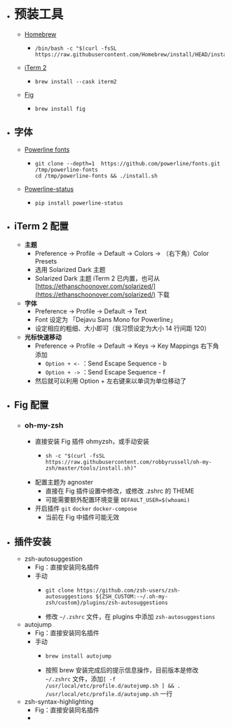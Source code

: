 - # 预装工具
	- [Homebrew](https://brew.sh/)
		- ```shell
		  /bin/bash -c "$(curl -fsSL https://raw.githubusercontent.com/Homebrew/install/HEAD/install.sh)"
		  ```
	- [iTerm 2](https://iterm2.com/)
		- ```shell
		  brew install --cask iterm2
		  ```
	- [Fig](https://fig.io/)
		- ```shell
		  brew install fig
		  ```
- ## 字体
	- [Powerline fonts](https://github.com/powerline/fonts)
		- ```shell
		  git clone --depth=1  https://github.com/powerline/fonts.git /tmp/powerline-fonts
		  cd /tmp/powerline-fonts && ./install.sh
		  ```
	- [Powerline-status](https://pypi.org/project/powerline-status/)
		- ```shell
		  pip install powerline-status
		  ```
- ## iTerm 2 配置
	- **主题**
		- Preference → Profile → Default → Colors → （右下角）Color Presets
		- 选用 Solarized Dark 主题
		- Solarized Dark 主题 iTerm 2 已内置，也可从 [https://ethanschoonover.com/solarized/](https://ethanschoonover.com/solarized/) 下载
	- **字体**
		- Preference → Profile → Default → Text
		- Font 设定为 「Dejavu Sans Mono for Powerline」
		- 设定相应的粗细、大小即可（我习惯设定为大小 14 行间距 120）
	- **光标快速移动**
		- Preference → Profile → Default → Keys → Key Mappings 右下角添加
			- `Option + <-`  ：Send Escape Sequence - b
			- `Option + ->`  ：Send Escape Sequence - f
		- 然后就可以利用 Option + 左右键来以单词为单位移动了
- ## Fig 配置
	- ### oh-my-zsh
		- 直接安装 Fig 插件 ohmyzsh，或手动安装
			- ```shell
			  sh -c "$(curl -fsSL https://raw.githubusercontent.com/robbyrussell/oh-my-zsh/master/tools/install.sh)"
			  ```
		- 配置主题为 agnoster
			- 直接在 Fig 插件设置中修改，或修改 .zshrc 的 THEME
			- 可能需要额外配置环境变量 `DEFAULT_USER=$(whoami)`
		- 开启插件 `git` `docker` `docker-compose`
			- 当前在 Fig 中插件可能无效
- ## 插件安装
	- zsh-autosuggestion
		- Fig：直接安装同名插件
		- 手动
			- ```shell
			  git clone https://github.com/zsh-users/zsh-autosuggestions ${ZSH_CUSTOM:-~/.oh-my-zsh/custom}/plugins/zsh-autosuggestions
			  ```
			- 修改 `~/.zshrc` 文件，在 plugins 中添加 `zsh-autosuggestions`
	- autojump
		- Fig：直接安装同名插件
		- 手动
			- ```shell
			  brew install autojump
			  ```
			- 按照 brew 安装完成后的提示信息操作，目前版本是修改 `~/.zshrc` 文件，添加`[ -f /usr/local/etc/profile.d/autojump.sh ] && . /usr/local/etc/profile.d/autojump.sh`  一行
	- zsh-syntax-highlighting
		- Fig：直接安装同名插件
		-